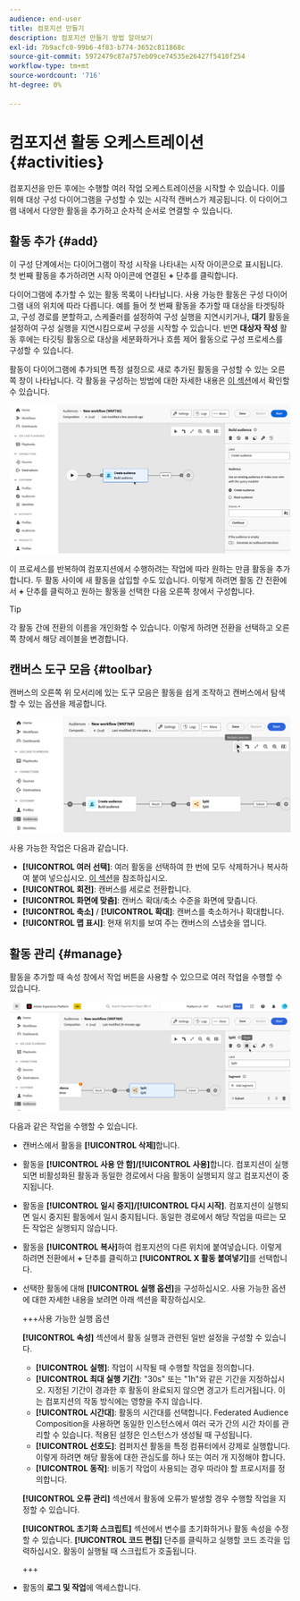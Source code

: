 ```yaml
---
audience: end-user
title: 컴포지션 만들기
description: 컴포지션 만들기 방법 알아보기
exl-id: 7b9acfc0-99b6-4f83-b774-3652c811868c
source-git-commit: 5972479c87a757eb09ce74535e26427f5410f254
workflow-type: tm+mt
source-wordcount: '716'
ht-degree: 0%

---
```


# 컴포지션 활동 오케스트레이션 {#activities}

컴포지션을 만든 후에는 수행할 여러 작업 오케스트레이션을 시작할 수 있습니다. 이를 위해 대상 구성 다이어그램을 구성할 수 있는 시각적 캔버스가 제공됩니다. 이 다이어그램 내에서 다양한 활동을 추가하고 순차적 순서로 연결할 수 있습니다.

## 활동 추가 {#add}

이 구성 단계에서는 다이어그램이 작성 시작을 나타내는 시작 아이콘으로 표시됩니다. 첫 번째 활동을 추가하려면 시작 아이콘에 연결된 **+** 단추를 클릭합니다.

다이어그램에 추가할 수 있는 활동 목록이 나타납니다. 사용 가능한 활동은 구성 다이어그램 내의 위치에 따라 다릅니다. 예를 들어 첫 번째 활동을 추가할 때 대상을 타겟팅하고, 구성 경로를 분할하고, 스케줄러를 설정하여 구성 실행을 지연시키거나, **대기** 활동을 설정하여 구성 실행을 지연시킴으로써 구성을 시작할 수 있습니다. 반면 **대상자 작성** 활동 후에는 타깃팅 활동으로 대상을 세분화하거나 흐름 제어 활동으로 구성 프로세스를 구성할 수 있습니다.

활동이 다이어그램에 추가되면 특정 설정으로 새로 추가된 활동을 구성할 수 있는 오른쪽 창이 나타납니다. 각 활동을 구성하는 방법에 대한 자세한 내용은 [이 섹션](activities/about-activities.md)에서 확인할 수 있습니다.

![](assets/composition-create-add.png)

이 프로세스를 반복하여 컴포지션에서 수행하려는 작업에 따라 원하는 만큼 활동을 추가합니다. 두 활동 사이에 새 활동을 삽입할 수도 있습니다. 이렇게 하려면 활동 간 전환에서 **+** 단추를 클릭하고 원하는 활동을 선택한 다음 오른쪽 창에서 구성합니다.

>[!TIP]
>
>각 활동 간에 전환의 이름을 개인화할 수 있습니다. 이렇게 하려면 전환을 선택하고 오른쪽 창에서 해당 레이블을 변경합니다.

## 캔버스 도구 모음 {#toolbar}

캔버스의 오른쪽 위 모서리에 있는 도구 모음은 활동을 쉽게 조작하고 캔버스에서 탐색할 수 있는 옵션을 제공합니다.

![](assets/canvas-toolbar.png)

사용 가능한 작업은 다음과 같습니다.

* **[!UICONTROL 여러 선택]**: 여러 활동을 선택하여 한 번에 모두 삭제하거나 복사하여 붙여 넣으십시오. [이 섹션](#copy)을 참조하십시오.
* **[!UICONTROL 회전]**: 캔버스를 세로로 전환합니다.
* **[!UICONTROL 화면에 맞춤]**: 캔버스 확대/축소 수준을 화면에 맞춥니다.
* **[!UICONTROL 축소]** / **[!UICONTROL 확대]**: 캔버스를 축소하거나 확대합니다.
* **[!UICONTROL 맵 표시]**: 현재 위치를 보여 주는 캔버스의 스냅숏을 엽니다.

## 활동 관리 {#manage}

활동을 추가할 때 속성 창에서 작업 버튼을 사용할 수 있으므로 여러 작업을 수행할 수 있습니다.

![](assets/activity-actions.png)

다음과 같은 작업을 수행할 수 있습니다.

* 캔버스에서 활동을 **[!UICONTROL 삭제]**&#x200B;합니다.
* 활동을 **[!UICONTROL 사용 안 함]/[!UICONTROL 사용]**&#x200B;합니다. 컴포지션이 실행되면 비활성화된 활동과 동일한 경로에서 다음 활동이 실행되지 않고 컴포지션이 중지됩니다.
* 활동을 **[!UICONTROL 일시 중지]/[!UICONTROL 다시 시작]**. 컴포지션이 실행되면 일시 중지된 활동에서 일시 중지됩니다. 동일한 경로에서 해당 작업을 따르는 모든 작업은 실행되지 않습니다.
* 활동을 **[!UICONTROL 복사]**&#x200B;하여 컴포지션의 다른 위치에 붙여넣습니다. 이렇게 하려면 전환에서 **+** 단추를 클릭하고 **[!UICONTROL X 활동 붙여넣기]**&#x200B;를 선택합니다. <!-- cannot copy multiple activities ? cannot paste in another composition?-->
* 선택한 활동에 대해 **[!UICONTROL 실행 옵션]**&#x200B;을 구성하십시오. 사용 가능한 옵션에 대한 자세한 내용을 보려면 아래 섹션을 확장하십시오.

  +++사용 가능한 실행 옵션

  **[!UICONTROL 속성]** 섹션에서 활동 실행과 관련된 일반 설정을 구성할 수 있습니다.

   * **[!UICONTROL 실행]**: 작업이 시작될 때 수행할 작업을 정의합니다.
   * **[!UICONTROL 최대 실행 기간]**: &quot;30s&quot; 또는 &quot;1h&quot;와 같은 기간을 지정하십시오. 지정된 기간이 경과한 후 활동이 완료되지 않으면 경고가 트리거됩니다. 이는 컴포지션의 작동 방식에는 영향을 주지 않습니다.
   * **[!UICONTROL 시간대]**: 활동의 시간대를 선택합니다. Federated Audience Composition을 사용하면 동일한 인스턴스에서 여러 국가 간의 시간 차이를 관리할 수 있습니다. 적용된 설정은 인스턴스가 생성될 때 구성됩니다.
   * **[!UICONTROL 선호도]**: 컴퍼지션 활동을 특정 컴퓨터에서 강제로 실행합니다. 이렇게 하려면 해당 활동에 대한 관심도를 하나 또는 여러 개 지정해야 합니다.
   * **[!UICONTROL 동작]**: 비동기 작업이 사용되는 경우 따라야 할 프로시저를 정의합니다.

  **[!UICONTROL 오류 관리]** 섹션에서 활동에 오류가 발생할 경우 수행할 작업을 지정할 수 있습니다.

  **[!UICONTROL 초기화 스크립트]** 섹션에서 변수를 초기화하거나 활동 속성을 수정할 수 있습니다. **[!UICONTROL 코드 편집]** 단추를 클릭하고 실행할 코드 조각을 입력하십시오. 활동이 실행될 때 스크립트가 호출됩니다.

  +++

* 활동의 **로그 및 작업**&#x200B;에 액세스합니다.

